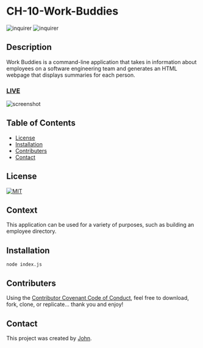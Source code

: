 # CH-10-Work-Buddies

![inquirer](https://img.shields.io/badge/tech-inquirer-blue)
![inquirer](https://img.shields.io/badge/tech-jest-red)

## Description
Work Buddies is a command-line application that takes in information about employees on a software engineering team and generates an HTML webpage that displays summaries for each person.

### [LIVE](https://youtu.be/RA0fSl1yqOc)

![screenshot](https://raw.githubusercontent.com/Johnhughes814/Work-Buddies/main/workBuddies.png)

## Table of Contents
  - [License](#license)
  - [Installation](#installation)
  - [Contributers](#contributers)
  - [Contact](#contact)

## License
<a href="https://opensource.org/licenses/MIT">
<img src="https://img.shields.io/badge/GRAY_TEXT-COLOR_TEXT-COLOR" alt="MIT"></a>

## Context
This application can be used for a variety of purposes, such as building an employee directory.

## Installation
```
node index.js
```

## Contributers
Using the [Contributor Covenant Code of Conduct](https://www.contributor-covenant.org/version/2/0/code_of_conduct/code_of_conduct.md), feel free to download, fork, clone, or replicate... thank you and enjoy! 

## Contact
This project was created by [John](https://github.com/johnhughes814).
